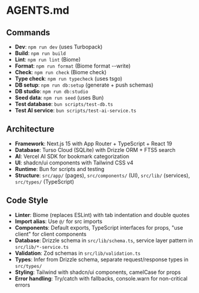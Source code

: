# AGENTS.md

## Commands

-  **Dev**: `npm run dev` (uses Turbopack)
-  **Build**: `npm run build`
-  **Lint**: `npm run lint` (Biome)
-  **Format**: `npm run format` (Biome format --write)
-  **Check**: `npm run check` (Biome check)
-  **Type check**: `npm run typecheck` (uses tsgo)
-  **DB setup**: `npm run db:setup` (generate + push schemas)
-  **DB studio**: `npm run db:studio`
-  **Seed data**: `npm run seed` (uses Bun)
-  **Test database**: `bun scripts/test-db.ts`
-  **Test AI service**: `bun scripts/test-ai-service.ts`

## Architecture

-  **Framework**: Next.js 15 with App Router + TypeScript + React 19
-  **Database**: Turso Cloud (SQLite) with Drizzle ORM + FTS5 search
-  **AI**: Vercel AI SDK for bookmark categorization
-  **UI**: shadcn/ui components with Tailwind CSS v4
-  **Runtime**: Bun for scripts and testing
-  **Structure**: `src/app/` (pages), `src/components/` (UI), `src/lib/` (services), `src/types/` (TypeScript)

## Code Style

-  **Linter**: Biome (replaces ESLint) with tab indentation and double quotes
-  **Import alias**: Use `@/` for src imports
-  **Components**: Default exports, TypeScript interfaces for props, "use client" for client components
-  **Database**: Drizzle schema in `src/lib/schema.ts`, service layer pattern in `src/lib/*-service.ts`
-  **Validation**: Zod schemas in `src/lib/validation.ts`
-  **Types**: Infer from Drizzle schema, separate request/response types in `src/types/`
-  **Styling**: Tailwind with shadcn/ui components, camelCase for props
-  **Error handling**: Try/catch with fallbacks, console.warn for non-critical errors
